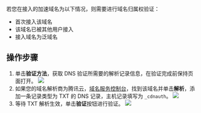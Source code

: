 

若您在接入的加速域名为以下情况，则需要进行域名归属权验证：

- 首次接入该域名
- 该域名已被其他用户接入
- 接入域名为泛域名

## 操作步骤

1. 单击**验证方法**，获取 DNS 验证所需要的解析记录信息，在验证完成前保持页面打开。
![](https://main.qcloudimg.com/raw/88ab16a015045bb7f27d473b2306b4f7.png)
2. 如果您的域名解析商为腾讯云，[域名服务控制台](https://console.cloud.tencent.com/cns)，找到该域名并单击**解析**，添加一条记录类型为 TXT 的 DNS 记录，主机记录填写为 `_cdnauth`。
![](https://main.qcloudimg.com/raw/4768b8b8db1b763343b5f9d44226888b.png)
3. 等待 TXT 解析生效，单击**验证**按钮进行验证。
![](https://main.qcloudimg.com/raw/97385b1041580f819b6d5e10902f0a99.png)
